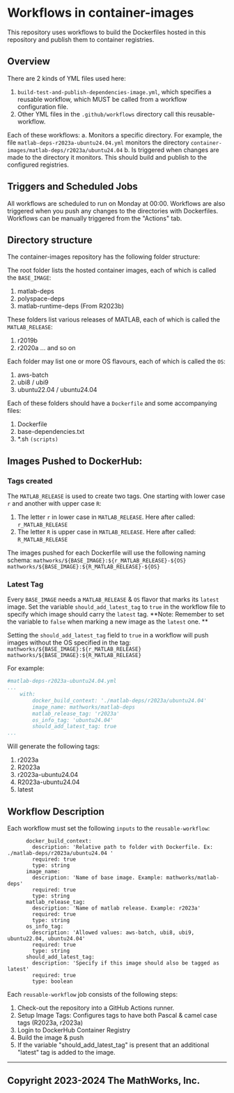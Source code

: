 # Workflows in container-images

This repository uses workflows to build the Dockerfiles hosted in this repository and publish them to container registries. 

## Overview

There are 2 kinds of YML files used here:
1. `build-test-and-publish-dependencies-image.yml`, which specifies a reusable workflow, which MUST be called from a workflow configuration file.
2. Other YML files in the `.github/workflows` directory call this reusable-workflow.

Each of these workflows:
  a. Monitors a specific directory. For example, the file `matlab-deps-r2023a-ubuntu24.04.yml` monitors the directory `container-images/matlab-deps/r2023a/ubuntu24.04`
  b. Is triggered when changes are made to the directory it monitors. This should build and publish to the configured registries.

## Triggers and Scheduled Jobs

All workflows are scheduled to run on Monday at 00:00.
Workflows are also triggered when you push any changes to the directories with Dockerfiles.
Workflows can be manually triggered from the "Actions" tab.

## Directory structure

The container-images repository has the following folder structure:

The root folder lists the hosted container images, each of which is called the `BASE_IMAGE`:

1. matlab-deps
2. polyspace-deps
3. matlab-runtime-deps (From R2023b)

These folders list various releases of MATLAB, each of which is called the `MATLAB_RELEASE`:

1. r2019b
2. r2020a ... and so on

Each folder may list one or more OS flavours, each of which is called the `OS`:
1. aws-batch
2. ubi8 / ubi9
3. ubuntu22.04 / ubuntu24.04

Each of these folders should have a `Dockerfile` and some accompanying files:

1. Dockerfile
2. base-dependencies.txt
3. *.sh `(scripts)`

## Images Pushed to DockerHub:

### Tags created
The `MATLAB_RELEASE` is used to create two tags.
One starting with lower case `r` and another with upper case `R`:
1. The letter `r` in lower case in `MATLAB_RELEASE`. Here after called: `r_MATLAB_RELEASE`
2. The letter `R` is upper case in `MATLAB_RELEASE`. Here after called: `R_MATLAB_RELEASE`

The images pushed for each Dockerfile will use the following naming schema:
` mathworks/${BASE_IMAGE}:${r_MATLAB_RELEASE}-${OS} `
` mathworks/${BASE_IMAGE}:${R_MATLAB_RELEASE}-${OS} `

### Latest Tag
Every `BASE_IMAGE` needs a `MATLAB_RELEASE` & `OS` flavor that marks its `latest` image.
Set the variable `should_add_latest_tag` to `true` in the workflow file to specify which image should carry the `latest` tag.
**Note: Remember to set the variable to `false` when marking a new image as the `latest` one. **

Setting the `should_add_latest_tag` field to `true` in a workflow will push images without the OS specified in the tag:
` mathworks/${BASE_IMAGE}:${r_MATLAB_RELEASE} `
` mathworks/${BASE_IMAGE}:${R_MATLAB_RELEASE} `

For example: 
```yml
#matlab-deps-r2023a-ubuntu24.04.yml
...
    with:
        docker_build_context: './matlab-deps/r2023a/ubuntu24.04'
        image_name: mathworks/matlab-deps
        matlab_release_tag: 'r2023a'
        os_info_tag: 'ubuntu24.04'
        should_add_latest_tag: true
...
```
Will generate the following tags:
1. r2023a
1. R2023a
1. r2023a-ubuntu24.04
1. R2023a-ubuntu24.04
1. latest

## Workflow Description

Each workflow must set the following `inputs` to the `reusable-workflow`:
```YML
      docker_build_context:
        description: 'Relative path to folder with Dockerfile. Ex: ./matlab-deps/r2023a/ubuntu24.04 '
        required: true
        type: string
      image_name:
        description: 'Name of base image. Example: mathworks/matlab-deps'
        required: true
        type: string
      matlab_release_tag:
        description: 'Name of matlab release. Example: r2023a'
        required: true
        type: string
      os_info_tag:
        description: 'Allowed values: aws-batch, ubi8, ubi9, ubuntu22.04, ubuntu24.04'
        required: true
        type: string
      should_add_latest_tag:
        description: 'Specify if this image should also be tagged as latest'
        required: true
        type: boolean
```


Each `reusable-workflow` job consists of the following steps:

1. Check-out the repository into a GitHub Actions runner.
1. Setup Image Tags: Configures tags to have both Pascal & camel case tags (R2023a, r2023a)
1. Login to DockerHub Container Registry
1. Build the image & push 
1. If the variable "should_add_latest_tag" is present that an additional "latest" tag is added to the image.

----
Copyright 2023-2024 The MathWorks, Inc.
----
